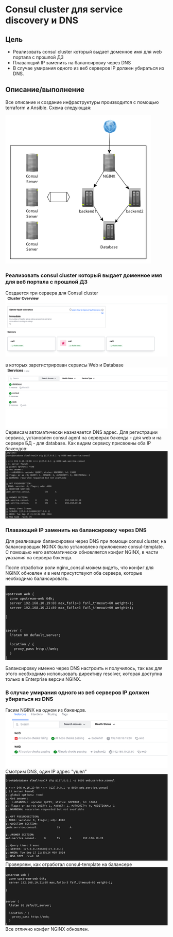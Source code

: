 # Consul cluster для service discovery и DNS

## Цель

+ Реализовать consul cluster который выдает доменное имя для web портала с прошлой ДЗ
+ Плавающий IP заменить на балансировку через DNS
+ В случае умирания одного из веб серверов IP должен убираться из DNS.

## Описание/выполнение

Все описание и создание инфраструктуры производится с помощью terraform и Ansible. Схема следующая:

!['scheme'](./Images/Consul.png)

### Реализовать consul cluster который выдает доменное имя для веб портала с прошлой ДЗ

Создается три сервера для Consul cluster
!['cluster'](./Images/Cluster.png)

в которых зарегистрирован сервисы Web и Database
!['services'](./Images/Services.png)
Сервисам автоматически назначается DNS адрес. Для регистрации сервиса, установлен consul agent на серверах бэкенда - для web и на сервере БД - для database. Как видим сервису присвоены оба IP бэкендов:
!['web_dns'](./Images/web_dns.png)

### Плавающий IP заменить на балансировку через DNS

Для реализации балансировки через DNS при помощи consul cluster, на балансировщик NGINX было установлено приложение consul-template. С помощью него автоматически обновляется конфиг NGINX, в части указания на сервера бэкенда.

После отработки роли nginx_consul можем видеть, что конфиг для NGINX обновлен и в нем присутствуют оба сервера, которые необходимо балансировать.

!['NGINX_config'](./Images/NGINX_config.png)

Балансировку именно через DNS настроить н получилось, так как для этого необходимо использовать директиву resolver, которая доступна только в Enterprise версии NGINX.

### В случае умирания одного из веб серверов IP должен убираться из DNS

Гасим NGINX на одном из бэкендов.
!['kill_backend'](./Images/kill_nginx.png)
Смотрим DNS, один IP адрес "ушел"
!['kill_dns'](./Images/kill_dns.png)
Проверяем, как отработал consul-template на балансере
!['nginx_config'](./Images/nginx_config2.png)
Все отлично конфиг NGINX обновлен.
